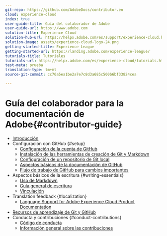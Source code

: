 ```yaml
---
git-repo: https://github.com/AdobeDocs/contributor.en
cloud: experience-cloud
index: true
user-guide-title: Guía del colaborador de Adobe
user-guide-url: https://www.adobe.com
solution-title: Experience Cloud
solution-hub-url: https://helpx.adobe.com/es/support/experience-cloud.html
solution-image: assets/experience-cloud-logo-24.png
getting-started-title: Experience League
getting-started-url: https://landing.adobe.com/experience-league/
tutorials-title: Tutoriales
tutorials-url: https://helpx.adobe.com/es/experience-cloud/tutorials.html
test-meta: prueba
translation-type: tm+mt
source-git-commit: cc70a5ea1be2a7e7c8d3a685c500b6bf33824cea

---
```



# Guía del colaborador para la documentación de Adobe{#contributor-guide}

+ [Introducción](introduction.md)
+ Configuración con GitHub {#setup}
   + [Configuración de la cuenta de GitHub](setup/github-signup.md)
   + [Instalación de las herramientas de creación de Git y Markdown](setup/install-tools.md)
   + [Configuración de un repositorio de Git local](setup/local-repo.md)
   + [Aspectos básicos de la documentación de GitHub](setup/git-fundamentals.md)
   + [Flujo de trabajo de GitHub para cambios importantes](setup/full-workflow.md)
+ Aspectos básicos de la escritura {#writing-essentials}
   + [Uso de Markdown](writing-essentials/markdown.md)
   + [Guía general de escritura](writing-essentials/general-writing-guidance.md)
   + [Vinculación](writing-essentials/linking.md)
+ Translation feedback {#localization}
   + [Language Support for Adobe Experience Cloud Product Documentation](localization/machine-translation.md)
+ [Recursos de aprendizaje de Git y GitHub](resources.md)
+ Conducta y contribuciones {#conduct-contributions}
   + [Código de conducta](conduct/code-of-conduct.md)
   + [Información general sobre las contribuciones](conduct/contributing.md)
